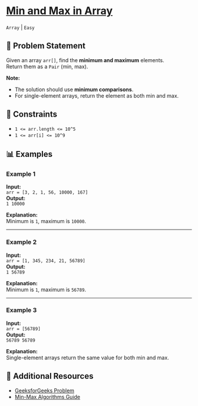 # [Min and Max in Array](https://www.geeksforgeeks.org/problems/find-minimum-and-maximum-element-in-an-array4428/1)
`Array` | `Easy`

## 📝 Problem Statement
Given an array `arr[]`, find the **minimum and maximum** elements.  
Return them as a `Pair` (min, max).

**Note:**  
- The solution should use **minimum comparisons**.
- For single-element arrays, return the element as both min and max.

## 🔢 Constraints
- `1 <= arr.length <= 10^5`  
- `1 <= arr[i] <= 10^9`  

## 📊 Examples

### Example 1
**Input:**  
`arr = [3, 2, 1, 56, 10000, 167]`  
**Output:**  
`1 10000`  

**Explanation:**  
Minimum is `1`, maximum is `10000`.

---

### Example 2
**Input:**  
`arr = [1, 345, 234, 21, 56789]`  
**Output:**  
`1 56789`  

**Explanation:**  
Minimum is `1`, maximum is `56789`.

---

### Example 3
**Input:**  
`arr = [56789]`  
**Output:**  
`56789 56789`  

**Explanation:**  
Single-element arrays return the same value for both min and max.


## 🔗 Additional Resources
- [GeeksforGeeks Problem](https://www.geeksforgeeks.org/problems/find-minimum-and-maximum-element-in-an-array4428/1)  
- [Min-Max Algorithms Guide](https://www.geeksforgeeks.org/maximum-and-minimum-in-an-array/)  
